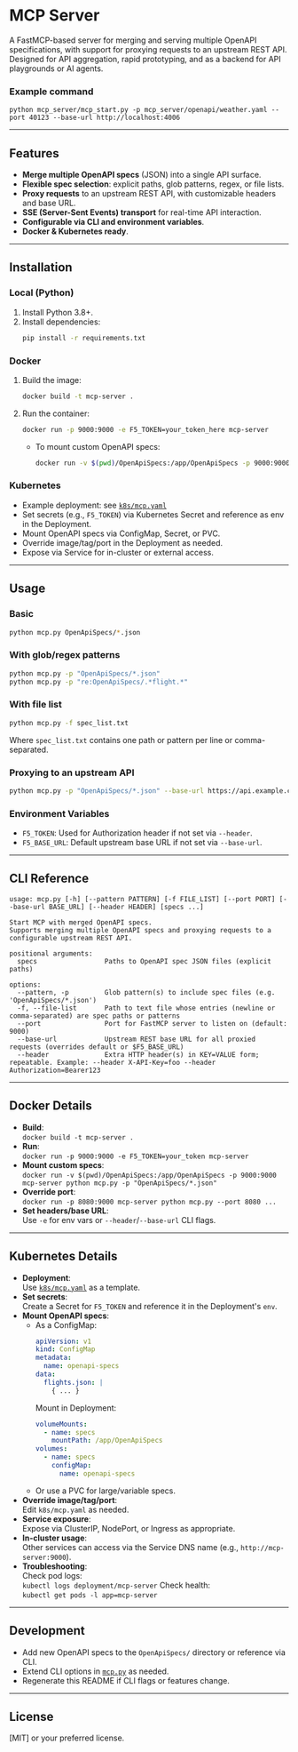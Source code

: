 # MCP Server

A FastMCP-based server for merging and serving multiple OpenAPI specifications, with support for proxying requests to an upstream REST API. Designed for API aggregation, rapid prototyping, and as a backend for API playgrounds or AI agents.

### Example command
```
python mcp_server/mcp_start.py -p mcp_server/openapi/weather.yaml --port 40123 --base-url http://localhost:4006
```



---

## Features

- **Merge multiple OpenAPI specs** (JSON) into a single API surface.
- **Flexible spec selection**: explicit paths, glob patterns, regex, or file lists.
- **Proxy requests** to an upstream REST API, with customizable headers and base URL.
- **SSE (Server-Sent Events) transport** for real-time API interaction.
- **Configurable via CLI and environment variables**.
- **Docker & Kubernetes ready**.

---

## Installation

### Local (Python)

1. Install Python 3.8+.
2. Install dependencies:
   ```bash
   pip install -r requirements.txt
   ```

### Docker

1. Build the image:
   ```bash
   docker build -t mcp-server .
   ```
2. Run the container:
   ```bash
   docker run -p 9000:9000 -e F5_TOKEN=your_token_here mcp-server
   ```
   - To mount custom OpenAPI specs:
     ```bash
     docker run -v $(pwd)/OpenApiSpecs:/app/OpenApiSpecs -p 9000:9000 mcp-server python mcp.py -p "OpenApiSpecs/*.json"
     ```

### Kubernetes

- Example deployment: see [`k8s/mcp.yaml`](k8s/mcp.yaml)
- Set secrets (e.g., `F5_TOKEN`) via Kubernetes Secret and reference as env in the Deployment.
- Mount OpenAPI specs via ConfigMap, Secret, or PVC.
- Override image/tag/port in the Deployment as needed.
- Expose via Service for in-cluster or external access.

---

## Usage

### Basic

```bash
python mcp.py OpenApiSpecs/*.json
```

### With glob/regex patterns

```bash
python mcp.py -p "OpenApiSpecs/*.json"
python mcp.py -p "re:OpenApiSpecs/.*flight.*"
```

### With file list

```bash
python mcp.py -f spec_list.txt
```
Where `spec_list.txt` contains one path or pattern per line or comma-separated.

### Proxying to an upstream API

```bash
python mcp.py -p "OpenApiSpecs/*.json" --base-url https://api.example.com --header "Authorization=Bearer123"
```

### Environment Variables

- `F5_TOKEN`: Used for Authorization header if not set via `--header`.
- `F5_BASE_URL`: Default upstream base URL if not set via `--base-url`.

---

## CLI Reference

```text
usage: mcp.py [-h] [--pattern PATTERN] [-f FILE_LIST] [--port PORT] [--base-url BASE_URL] [--header HEADER] [specs ...]

Start MCP with merged OpenAPI specs.
Supports merging multiple OpenAPI specs and proxying requests to a configurable upstream REST API.

positional arguments:
  specs                 Paths to OpenAPI spec JSON files (explicit paths)

options:
  --pattern, -p         Glob pattern(s) to include spec files (e.g. 'OpenApiSpecs/*.json')
  -f, --file-list       Path to text file whose entries (newline or comma-separated) are spec paths or patterns
  --port                Port for FastMCP server to listen on (default: 9000)
  --base-url            Upstream REST base URL for all proxied requests (overrides default or $F5_BASE_URL)
  --header              Extra HTTP header(s) in KEY=VALUE form; repeatable. Example: --header X-API-Key=foo --header Authorization=Bearer123
```

---

## Docker Details

- **Build**:  
  `docker build -t mcp-server .`
- **Run**:  
  `docker run -p 9000:9000 -e F5_TOKEN=your_token mcp-server`
- **Mount custom specs**:  
  `docker run -v $(pwd)/OpenApiSpecs:/app/OpenApiSpecs -p 9000:9000 mcp-server python mcp.py -p "OpenApiSpecs/*.json"`
- **Override port**:  
  `docker run -p 8080:9000 mcp-server python mcp.py --port 8080 ...`
- **Set headers/base URL**:  
  Use `-e` for env vars or `--header`/`--base-url` CLI flags.

---

## Kubernetes Details

- **Deployment**:  
  Use [`k8s/mcp.yaml`](k8s/mcp.yaml) as a template.
- **Set secrets**:  
  Create a Secret for `F5_TOKEN` and reference it in the Deployment's `env`.
- **Mount OpenAPI specs**:  
  - As a ConfigMap:
    ```yaml
    apiVersion: v1
    kind: ConfigMap
    metadata:
      name: openapi-specs
    data:
      flights.json: |
        { ... }
    ```
    Mount in Deployment:
    ```yaml
    volumeMounts:
      - name: specs
        mountPath: /app/OpenApiSpecs
    volumes:
      - name: specs
        configMap:
          name: openapi-specs
    ```
  - Or use a PVC for large/variable specs.
- **Override image/tag/port**:  
  Edit `k8s/mcp.yaml` as needed.
- **Service exposure**:  
  Expose via ClusterIP, NodePort, or Ingress as appropriate.
- **In-cluster usage**:  
  Other services can access via the Service DNS name (e.g., `http://mcp-server:9000`).
- **Troubleshooting**:  
  Check pod logs:  
  `kubectl logs deployment/mcp-server`
  Check health:  
  `kubectl get pods -l app=mcp-server`

---

## Development

- Add new OpenAPI specs to the `OpenApiSpecs/` directory or reference via CLI.
- Extend CLI options in [`mcp.py`](mcp.py) as needed.
- Regenerate this README if CLI flags or features change.

---

## License

[MIT] or your preferred license.
